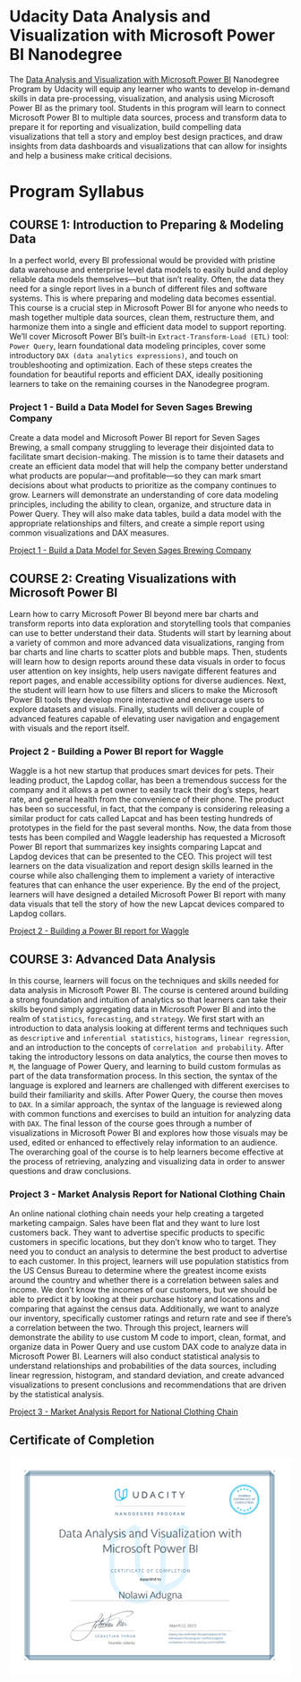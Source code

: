 
# Udacity Data Analysis and Visualization with Microsoft Power BI Nanodegree

The [Data Analysis and Visualization with Microsoft Power BI](https://www.udacity.com/course/data-analysis-and-visualization-with-power-BI-nanodegree--nd331) Nanodegree Program by Udacity will equip any learner who wants to develop in-demand skills in data pre-processing, visualization, and analysis using Microsoft Power BI as the primary tool. Students in this program will learn to connect Microsoft Power BI to multiple data sources, process and transform data to prepare it for reporting and visualization, build compelling data visualizations that tell a story and employ best design practices, and draw insights from data dashboards and visualizations that can allow for insights and help a business make critical decisions.

# Program Syllabus

## COURSE 1: Introduction to Preparing & Modeling Data

In a perfect world, every BI professional would be provided with pristine data warehouse and enterprise level data models to easily build and deploy reliable data models themselves—but that isn’t reality. Often, the data they need for a single report
lives in a bunch of different files and software systems. This is where preparing and modeling data becomes essential. This course is a crucial step in Microsoft Power BI for anyone who needs to mash together multiple data sources, clean them, restructure them, and harmonize them into a single and efficient data model to support reporting. We’ll cover Microsoft Power BI’s built-in `Extract-Transform-Load (ETL)` tool: `Power Query`, learn foundational data modeling principles, cover some introductory `DAX (data analytics expressions)`, and touch on troubleshooting and optimization. Each of these steps creates
the foundation for beautiful reports and efficient DAX, ideally positioning learners to take on the remaining courses in the Nanodegree program.

### Project 1 - Build a Data Model for Seven Sages Brewing Company 
Create a data model and Microsoft Power BI report for Seven Sages Brewing, a small company struggling to leverage their disjointed data to facilitate smart decision-making. The mission is to tame their datasets and create an efficient data model that will help the company better understand what products are popular—and profitable—so they can mark smart decisions about what products to prioritize as the company continues to grow. Learners will demonstrate an understanding of core data modeling principles, including the ability to clean, organize, and structure data in Power Query. They will also make data tables,
build a data model with the appropriate relationships and filters, and create a simple report using common visualizations and DAX measures.

[Project 1 - Build a Data Model for Seven Sages Brewing Company](https://github.com/ziwalon/Udacity-Data-Analysis-Visualization-with-Microsoft-Power-BI/tree/main/Project-1-Data-Model-for-Seven-Sages-Brewing-Company)

## COURSE 2: Creating Visualizations with Microsoft Power BI

Learn how to carry Microsoft Power BI beyond mere bar charts and transform reports into data exploration and storytelling tools that companies can use to better understand their data. Students will start by learning about a variety of common and more advanced data visualizations, ranging from bar charts and line charts to scatter plots and bubble maps. Then, students will learn how to design reports around these data visuals in order to focus user attention on key insights, help users navigate different features and report pages, and enable accessibility options for diverse audiences. Next, the student will learn how to use filters and slicers to make the Microsoft Power BI tools they develop more interactive and encourage users to explore datasets and visuals. Finally, students will deliver a couple of advanced features capable of elevating user navigation and
engagement with visuals and the report itself. 

### Project 2 - Building a Power BI report for Waggle

Waggle is a hot new startup that produces smart devices for pets. Their leading product, the Lapdog collar, has been a tremendous success for the company and it allows a pet owner to easily track their dog’s steps, heart rate, and general health from the convenience of their phone. The product has been so successful, in fact, that the company is considering releasing a similar product for cats called Lapcat and has been testing hundreds of prototypes in the field for the past several months. Now, the data from those tests has been compiled and Waggle leadership has requested a Microsoft Power BI report that summarizes key insights comparing Lapcat and Lapdog devices that can be presented
to the CEO. This project will test learners on the data visualization and report design skills learned in the course while also challenging them to implement a variety of interactive features that can enhance the user experience. By the end of the project, learners will have designed a detailed Microsoft Power BI report with many data visuals that tell the story of how the new Lapcat devices compared to Lapdog collars.

[Project 2 - Building a Power BI report for Waggle](https://github.com/ziwalon/Udacity-Data-Analysis-Visualization-with-Microsoft-Power-BI/tree/main/Project-2-Power-BI-Report-for-Waggle)

## COURSE 3: Advanced Data Analysis

In this course, learners will focus on the techniques and skills needed for data analysis in Microsoft Power BI. The course is centered around building a strong foundation and intuition of analytics so that learners can take their skills beyond simply aggregating data in Microsoft Power BI and into the realm of `statistics`, `forecasting`, and `strategy`. We first start with an introduction to data analysis looking at different terms and techniques such as `descriptive` and `inferential statistics`, `histograms`, `linear regression`, and an introduction to the concepts of `correlation and probability`. After taking the introductory lessons on data analytics, the course then moves to `M`, the language of Power Query, and learning to build custom formulas as part of the data transformation process. In this section, the syntax of the language is explored and learners are challenged with different exercises to build their familiarity and skills. After Power Query, the course then moves to `DAX`. In a similar approach, the syntax of the language is reviewed along with common functions and exercises to build an intuition for analyzing data with `DAX`. The final lesson of the course goes through a number of visualizations in Microsoft Power BI and explores how those visuals may be used, edited or enhanced to effectively relay information to an audience. The overarching goal of the course is to help learners become effective at the process of retrieving, analyzing and visualizing data in order to answer questions and draw conclusions.

### Project 3 - Market Analysis Report for National Clothing Chain

An online national clothing chain needs your help creating a targeted marketing campaign. Sales have been flat and they want to lure lost customers back. They want to advertise specific products to specific customers in specific locations, but they don’t know who to target. They need you to conduct an analysis to determine the best product to advertise to each customer. In this project, learners will use population statistics from the US Census Bureau to determine where the greatest income exists around the country and whether there is a correlation between sales and income. We don’t know the incomes of our customers, but we should be able to predict it by looking at their purchase history and locations and comparing that against the census data. Additionally, we want to analyze our inventory, specifically customer ratings and return rate and see if there’s a correlation between the two. Through this project, learners will demonstrate the ability to use custom M code to import, clean, format, and organize data in Power Query and use custom DAX code to analyze data in Microsoft Power BI. Learners will also conduct statistical analysis to understand relationships and probabilities of the data sources, including linear regression, histogram, and standard deviation, and create advanced visualizations to present conclusions and recommendations that are driven by the statistical analysis.

[Project 3 - Market Analysis Report for National Clothing Chain](https://github.com/ziwalon/Udacity-Data-Analysis-Visualization-with-Microsoft-Power-BI/tree/main/Project-3-Market-Analysis-for-National-Clothing-Company)


## Certificate of Completion

![Certificate of Completion](https://github.com/ziwalon/Udacity-Data-Analysis-Visualization-with-Microsoft-Power-BI/blob/main/Data-Analysis-and-Visualization-with-Microsoft-PBI-Certificate.png)